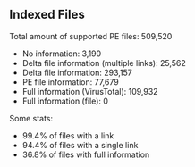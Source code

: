 ## Indexed Files

<!--FileStats-->
Total amount of supported PE files: 509,520

* No information: 3,190
* Delta file information (multiple links): 25,562
* Delta file information: 293,157
* PE file information: 77,679
* Full information (VirusTotal): 109,932
* Full information (file): 0

Some stats:

* 99.4% of files with a link
* 94.4% of files with a single link
* 36.8% of files with full information
<!--/FileStats-->
